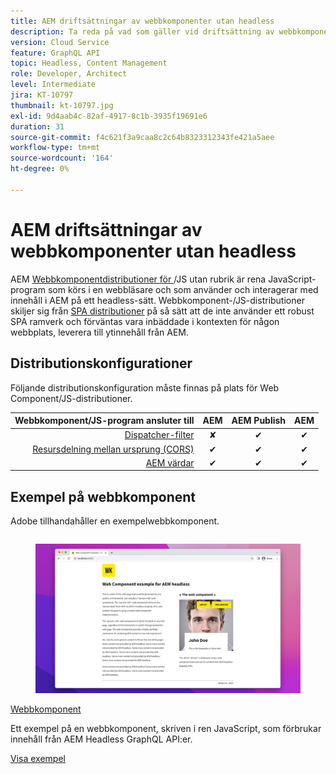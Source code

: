 ```yaml
---
title: AEM driftsättningar av webbkomponenter utan headless
description: Ta reda på vad som gäller vid driftsättning av webbkomponenter/helt JS-baserade AEM Headless-distributioner.
version: Cloud Service
feature: GraphQL API
topic: Headless, Content Management
role: Developer, Architect
level: Intermediate
jira: KT-10797
thumbnail: kt-10797.jpg
exl-id: 9d4aab4c-82af-4917-8c1b-3935f19691e6
duration: 31
source-git-commit: f4c621f3a9caa8c2c64b8323312343fe421a5aee
workflow-type: tm+mt
source-wordcount: '164'
ht-degree: 0%

---
```


# AEM driftsättningar av webbkomponenter utan headless

AEM [Webbkomponentdistributioner för ](https://developer.mozilla.org/en-US/docs/Web/Web_Components)/JS utan rubrik är rena JavaScript-program som körs i en webbläsare och som använder och interagerar med innehåll i AEM på ett headless-sätt. Webbkomponent-/JS-distributioner skiljer sig från [SPA distributioner](./spa.md) på så sätt att de inte använder ett robust SPA ramverk och förväntas vara inbäddade i kontexten för någon webbplats, leverera till ytinnehåll från AEM.


## Distributionskonfigurationer

Följande distributionskonfiguration måste finnas på plats för Web Component/JS-distributioner.

| Webbkomponent/JS-program ansluter till | AEM | AEM Publish | AEM |
|---------------------------------------------------:|:----------:|:-----------:|:-----------:|
| [Dispatcher-filter](./configurations/dispatcher-filters.md) | ✘ | ✔ | ✔ |
| [Resursdelning mellan ursprung (CORS)](./configurations/cors.md) | ✔ | ✔ | ✔ |
| [AEM värdar](./configurations/aem-hosts.md) | ✔ | ✔ | ✔ |

## Exempel på webbkomponent

Adobe tillhandahåller en exempelwebbkomponent.

<div class="columns is-multiline">
    <!-- Web Component -->
    <div class="column is-half-tablet is-half-desktop is-one-third-widescreen" aria-label="Web Component" tabindex="0">
       <div class="card">
           <div class="card-image">
               <figure class="image is-16by9">
                   <a href="../example-apps/web-component.md" title="Webbkomponent" tabindex="-1">
                       <img class="is-bordered-r-small" src="../example-apps/assets/web-component/web-component-card.png" alt="Webbkomponent">
                   </a>
               </figure>
           </div>
           <div class="card-content is-padded-small">
               <div class="content">
                   <p class="headline is-size-6 has-text-weight-bold"><a href="../example-apps/web-component.md" title="Webbkomponent">Webbkomponent</a></p>
                   <p class="is-size-6">Ett exempel på en webbkomponent, skriven i ren JavaScript, som förbrukar innehåll från AEM Headless GraphQL API:er.</p>
                   <a href="../example-apps/web-component.md" class="spectrum-Button spectrum-Button--outline spectrum-Button--primary spectrum-Button--sizeM">
                       <span class="spectrum-Button-label has-no-wrap has-text-weight-bold"> Visa exempel </span>
                   </a>
               </div>
           </div>
       </div>
    </div>
</div>
